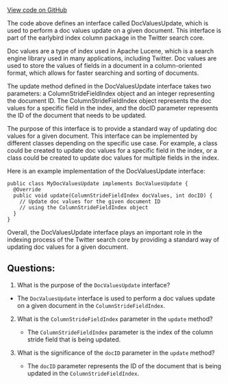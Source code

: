 [View code on GitHub](https://github.com/misbahsy/the-algorithm/src/java/com/twitter/search/core/earlybird/index/column/DocValuesUpdate.java)

The code above defines an interface called DocValuesUpdate, which is used to perform a doc values update on a given document. This interface is part of the earlybird index column package in the Twitter search core.

Doc values are a type of index used in Apache Lucene, which is a search engine library used in many applications, including Twitter. Doc values are used to store the values of fields in a document in a column-oriented format, which allows for faster searching and sorting of documents.

The update method defined in the DocValuesUpdate interface takes two parameters: a ColumnStrideFieldIndex object and an integer representing the document ID. The ColumnStrideFieldIndex object represents the doc values for a specific field in the index, and the docID parameter represents the ID of the document that needs to be updated.

The purpose of this interface is to provide a standard way of updating doc values for a given document. This interface can be implemented by different classes depending on the specific use case. For example, a class could be created to update doc values for a specific field in the index, or a class could be created to update doc values for multiple fields in the index.

Here is an example implementation of the DocValuesUpdate interface:

```
public class MyDocValuesUpdate implements DocValuesUpdate {
  @Override
  public void update(ColumnStrideFieldIndex docValues, int docID) {
    // Update doc values for the given document ID
    // using the ColumnStrideFieldIndex object
  }
}
```

Overall, the DocValuesUpdate interface plays an important role in the indexing process of the Twitter search core by providing a standard way of updating doc values for a given document.
## Questions: 
 1. What is the purpose of the `DocValuesUpdate` interface?
   - The `DocValuesUpdate` interface is used to perform a doc values update on a given document in the `ColumnStrideFieldIndex`.

2. What is the `ColumnStrideFieldIndex` parameter in the `update` method?
   - The `ColumnStrideFieldIndex` parameter is the index of the column stride field that is being updated.

3. What is the significance of the `docID` parameter in the `update` method?
   - The `docID` parameter represents the ID of the document that is being updated in the `ColumnStrideFieldIndex`.